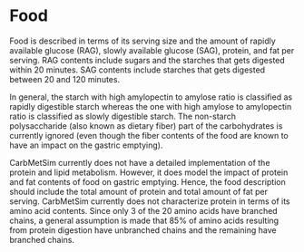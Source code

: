 # Food

Food is described in terms of its serving size and the amount of rapidly available glucose (RAG), slowly available glucose (SAG), protein, and fat per serving. RAG contents include sugars and the starches that gets digested within 20 minutes. SAG contents include starches that gets digested between 20 and 120 minutes.

In general, the starch with high amylopectin to amylose ratio is classified as rapidly digestible starch whereas the one with high amylose to amylopectin ratio is classified as slowly digestible starch. The non-starch polysaccharide (also known as dietary fiber) part of the carbohydrates is currently ignored (even though the fiber contents of the food are known to have an impact on the gastric emptying).

CarbMetSim currently does not have a detailed implementation of the protein and lipid metabolism. However, it does model the impact of protein and fat contents of food on gastric emptying. Hence, the food description should include the total amount of protein and total amount of fat per serving. CarbMetSim currently does not characterize protein in terms of its amino acid contents. Since only 3 of the 20 amino acids have branched chains, a general assumption is made that 85% of amino acids resulting from protein digestion have unbranched chains and the remaining have branched chains.

